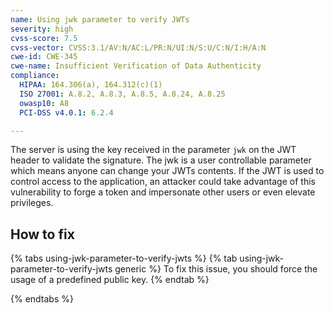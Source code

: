 ```yaml
---
name: Using jwk parameter to verify JWTs
severity: high
cvss-score: 7.5
cvss-vector: CVSS:3.1/AV:N/AC:L/PR:N/UI:N/S:U/C:N/I:H/A:N
cwe-id: CWE-345
cwe-name: Insufficient Verification of Data Authenticity
compliance:
  HIPAA: 164.306(a), 164.312(c)(1)
  ISO 27001: A.8.2, A.8.3, A.8.5, A.8.24, A.8.25
  owasp10: A8
  PCI-DSS v4.0.1: 6.2.4

---            
```


The server is using the key received in the parameter `jwk` on the JWT header to validate the signature. The jwk is a user controllable parameter which means anyone can change your JWTs contents. If the JWT is used to control access to the application, an attacker could take advantage of this vulnerability to forge a token and impersonate other users or even elevate privileges.

## How to fix

{% tabs using-jwk-parameter-to-verify-jwts %}
{% tab using-jwk-parameter-to-verify-jwts generic %}
To fix this issue, you should force the usage of a predefined public key.
{% endtab %}

{% endtabs %}
